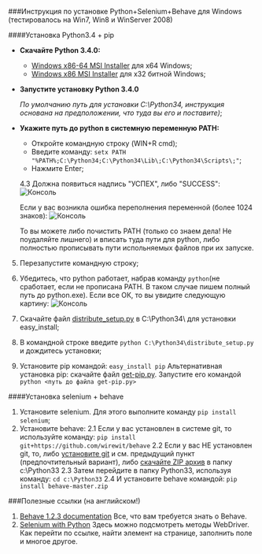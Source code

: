 ###Инструкция по установке Python+Selenium+Behave для Windows (тестировалось на Win7, Win8 и WinServer 2008)

####Установка Python3.4 + pip

* **Cкачайте Python 3.4.0:**
    * [Windows x86-64 MSI Installer](https://www.python.org/ftp/python/3.4.0/python-3.4.0.amd64.msi) для х64 Windows;
    * [Windows x86 MSI Installer](https://www.python.org/ftp/python/3.4.0/python-3.4.0.msi) для х32 битной Windows;

* **Запустите установку Python 3.4.0**

    <i>По умолчанию путь для установки C:\Python34\, инструкция основана на предположении, что туда вы его и поставите)</i>;
* **Укажите путь до python в системную переменную PATH:**
    * Откройте командную строку (WIN+R cmd);
    * Введите команду: ```setx PATH "%PATH%;C:\Python34;C:\Python34\Lib\;C:\Python34\Scripts\;"```;
    * Нажмите Enter;


    4.3 Должна появиться надпись "УСПЕХ", либо "SUCCESS":
    ![Консоль](https://dl.dropboxusercontent.com/u/58607821/%D0%A1%D0%BA%D1%80%D0%B8%D0%BD%D1%8B/Image%2048.png "Консоль")

    Если у вас возникла ошибка переполнения переменной (более 1024 знаков):
    ![Консоль](https://dl.dropboxusercontent.com/u/58607821/%D0%A1%D0%BA%D1%80%D0%B8%D0%BD%D1%8B/Image%2049.png "Консоль")
    
    То вы можете либо почистить PATH (только со знаем дела! Не поудаляйте лишнего) и вписать туда пути для python, либо     полностью прописывать пути испольняемых файлов при их запуске.

5. Перезапустите командную строку;
6. Убедитесь, что python работает, набрав команду ```python```(не сработает, если не прописана PATH. В таком случае пишем полный путь до python.exe). Если все ОК, то вы увидите следующую картину:
![Консоль](https://dl.dropboxusercontent.com/u/58607821/%D0%A1%D0%BA%D1%80%D0%B8%D0%BD%D1%8B/cmdpython.jpg "Консоль")


7. Скачайте файл [distribute_setup.py](http://python-distribute.org/distribute_setup.py) в C:\Python34\ для установки easy_install;
8. В командной строке введите `python C:\Python34\distribute_setup.py` и дождитесь установки;
9. Установите pip командой: `easy_install pip`
    Альтернативная установка pip: скачайте файл [get-pip.py](https://raw.github.com/pypa/pip/master/contrib/get-pip.py).
    Запустите его командой `python <путь до файла get-pip.py>`


####Установка selenium + behave

1. Установите selenium. Для этого выполните команду `pip install selenium`;
2. Установите behave:
    2.1 Если у вас установлен в системе git, то используйте команду: `pip install git+https://github.com/wirewit/behave`
    2.2 Если у вас НЕ установлен git, то, либо [установите git](http://git-scm.com/downloads/)  и см. предыдущий пункт (предпочтительный вариант), либо [скачайте ZIP архив](https://github.com/wirewit/behave/archive/master.zip/) в папку c:\Python33
    2.3 Затем перейдите в папку Python33, используя команду: `cd c:\Python33`
    2.4 И установите behave командой: `pip install behave-master.zip`
    
###Полезные ссылки (на английском!)
1. [Behave 1.2.3 documentation](http://pythonhosted.org/behave/) Все, что вам требуется знать о Behave.
2. [Selenium with Python](http://selenium-python.readthedocs.org/) Здесь можно подсмотреть методы WebDriver. Как перейти по ссылке, найти элемент на странице, заполнить поле и многое другое.
